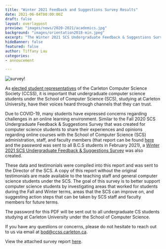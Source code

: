 ```yaml
---
title: "Winter 2021 Feedback and Suggestions Survey Results"
date: 2021-06-04T00:00:00Z
draft: false
layout: overlaypost
preview: "images/news/2020-2021/academics.jpg"
background: "images/orientation2018-min.jpeg"
excerpt: "The Winter 2021 SCS Undergraduate Feedback & Suggestions Survey has been completed and we're here to share the results."
hideBanner: false
featured: false
author: Tiffany Lau
categories:
- annoucement

---
```


![survey!](/images/news/2020-2021/academics.jpg)

As [elected student representatives](/about/team/) of the Carleton Computer Science Society (CCSS), it is important that undergraduate computer science students under the School of Computer Science (SCS), studying at Carleton University, have their voices heard through channels that they can trust.

Due to COVID-19, many students have expressed concerns regarding challenges in an online learning environment. Similar to the Fall 2020 SCS Undergraduate Feedback & Suggestions Survey that was created for computer science students to share their experiences and opinions regarding online courses with the School of Computer Science (SCS) administration, staff, and faculty members (that report can be found [here](http://ccss.carleton.ca/community/news/blog/feedback-and-suggestions-survey/) and the password was sent to all B.C.S students in February 2021), a [Winter 2021 SCS Undergraduate Feedback & Suggestions Survey](http://ccss.carleton.ca/community/news/blog/winter-feedback-and-suggestions-survey/) was also created.

These data and testimonials were compiled into this report and was sent to the Director of the SCS. A copy of this report without the original testimonials are made available to the teaching staff and general computer science students under the SCS. The goal of this survey is to better support computer science students by investigating areas that worked for students during the Fall and Winter terms, areas that the SCS can improve on, and suggesting action steps that can be taken by SCS staff and faculty members for future terms.

The password for this PDF will be sent out to all undergraduate CS students studying at Carleton University under the School of Computer Science.

If you have any questions or concerns, please do not hesitate to reach out to us via email at bod@ccss.carleton.ca.

View the attached survey report [here](/pdfs/2020-2021/winter_feedback_survey.pdf).
